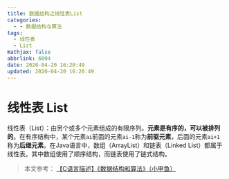 ```yaml
---
title: 数据结构之线性表List
categories:
  - - 数据结构与算法
tags:
  - 线性表
  - List
mathjax: false
abbrlink: 6004
date: 2020-04-20 16:20:49
updated: 2020-04-20 16:20:49
---
```


<!-- more -->

# 线性表 List

线性表（List）：由另个或多个元素组成的有限序列。**元素是有序的，可以被排列的**。在有序结构中，某个元素`ai`前面的元素`ai-1`称为**前驱元素**，后面的元素`ai+1`称为**后继元素**。在Java语言中，数组（ArrayList）和链表（Linked List）都属于线性表。其中数组使用了顺序结构，而链表使用了链式结构。


> 本文参考：
> [【C语言描述】《数据结构和算法》（小甲鱼）](https://www.bilibili.com/video/BV1jW411K7yg)